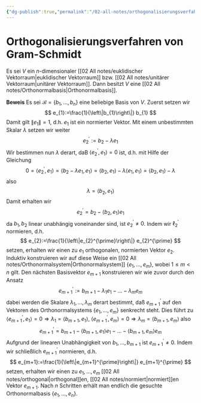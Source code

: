 ```yaml
---
{"dg-publish":true,"permalink":"/02-all-notes/orthogonalisierungsverfahren-von-gram-schmidt/","dgHomeLink":true,"dgPassFrontmatter":false}
---
```


# Orthogonalisierungsverfahren von Gram-Schmidt

Es sei $V$ ein $n$-dimensionaler [[02 All notes/euklidischer Vektorraum|euklidischer Vektorraum]] bzw. [[02 All notes/unitärer Vektorraum|unitärer Vektorraum]]. Dann besitzt $V$ eine [[02 All notes/Orthonormalbasis|Orthonormalbasis]]. 

**Beweis**
Es sei $\mathcal{B}=\left\{b_{1}, \ldots, b_{n}\right\}$ eine beliebige Basis von $V$. Zuerst setzen wir
$$
e_{1}:=\frac{1}{\left\|b_{1}\right\|} b_{1}
$$
Damit gilt $\left\|e_{1}\right\|=1$, d.h. $e_{1}$ ist ein normierter Vektor. Mit einem unbestimmten Skalar $\lambda$ setzen wir weiter
$$
e_{2}^{\prime}:=b_{2}-\lambda e_{1}
$$
Wir bestimmen nun $\lambda$ derart, daB $\left\langle e_{2}^{\prime}, e_{1}\right\rangle=0$ ist, d.h. mit Hilfe der Gleichung
$$
0=\left\langle e_{2}^{\prime}, e_{1}\right\rangle=\left\langle b_{2}-\lambda e_{1}, e_{1}\right\rangle=\left\langle b_{2}, e_{1}\right\rangle-\lambda\left\langle e_{1}, e_{1}\right\rangle=\left\langle b_{2}, e_{1}\right\rangle-\lambda
$$
also
$$
\lambda=\left\langle b_{2}, e_{1}\right\rangle
$$
Damit erhalten wir
$$
e_{2}^{\prime}=b_{2}-\left\langle b_{2}, e_{1}\right\rangle e_{1}
$$
da $b_{1}, b_{2}$ linear unabhängig voneinander sind, ist $e_{2}^{\prime} \neq 0$. Indem wir $\ell_{2}^{\prime}$ normieren, d.h.
$$
e_{2}:=\frac{1}{\left\|e_{2}^{\prime}\right\|} e_{2}^{\prime}
$$
setzen, erhalten wir einen zu $e_{1}$ orthogonalen, normierten Vektor $e_{2}$.
Induktiv konstruieren wir auf diese Weise ein [[02 All notes/Orthonormalsystem|Orthonormalsystem]] $\left\{e_{1}, \ldots, e_{m}\right\}$, wobei $1 \leq m<n$ gilt. Den nächsten Basisvektor $e_{m+1}$ konstruieren wir wie zuvor durch den Ansatz
$$
e_{m+1}^{\prime}:=b_{m+1}-\lambda_{1} e_{1}-\ldots-\lambda_{m} e_{m}
$$
dabei werden die Skalare $\lambda_{1}, \ldots, \lambda_{m}$ derart bestimmt, daß $e_{m+1}^{\prime}$ auf den Vektoren des Orthonormalsystems $\left\{e_{1}, \ldots, e_{m}\right\}$ senkrecht steht. Dies führt zu
$\left\langle e_{m+1}^{\prime}, e_{1}\right\rangle=0 \Longrightarrow \lambda_{1}=\left\langle b_{m+1}, e_{1}\right\rangle$,
$\left\langle e_{m+1}^{\prime}, e_{m}\right\rangle=0 \Longrightarrow \lambda_{m}=\left\langle b_{m+1}, e_{m}\right\rangle$
also
$$
e_{m+1}^{\prime}=b_{m+1}-\left\langle b_{m+1}, e_{1}\right\rangle e_{1}-\ldots-\left\langle b_{m+1}, e_{m}\right\rangle e_{m}
$$
Aufgrund der linearen Unabhängigkeit von $b_{1}, \ldots, b_{m+1}$ ist $e_{m+1}^{\prime} \neq 0$. Indem wir schließlich $e_{m+1}^{\prime}$ normieren, d.h.
$$
e_{m+1}:=\frac{1}{\left\|e_{m+1}^{\prime}\right\|} e_{m+1}^{\prime}
$$
setzen, erhalten wir einen zu $e_{1}, \ldots, e_{m}$ [[02 All notes/orthogonal|orthogonal]]en, [[02 All notes/normiert|normiert]]en Vektor $e_{m+1}$. Nach $n$ Schritten erhält man endlich die gesuchte Orthonormalbasis $\left\{e_{1}, \ldots, e_{n}\right\}$.
